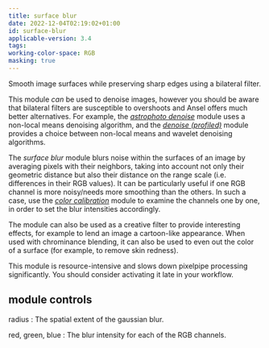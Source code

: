 ```yaml
---
title: surface blur
date: 2022-12-04T02:19:02+01:00
id: surface-blur
applicable-version: 3.4
tags:
working-color-space: RGB
masking: true
---
```


Smooth image surfaces while preserving sharp edges using a bilateral filter.

This module _can_ be used to denoise images, however you should be aware that bilateral filters are susceptible to overshoots and Ansel offers much better alternatives. For example, the [_astrophoto denoise_](./astrophoto-denoise.md) module uses a non-local means denoising algorithm, and the [_denoise (profiled)_](./denoise-profiled.md) module provides a choice between non-local means and wavelet denoising algorithms.

The _surface blur_ module blurs noise within the surfaces of an image by averaging pixels with their neighbors, taking into account not only their geometric distance but also their distance on the range scale (i.e. differences in their RGB values). It can be particularly useful if one RGB channel is more noisy/needs more smoothing than the others. In such a case, use the [_color calibration_](./color-calibration.md) module to examine the channels one by one, in order to set the blur intensities accordingly.

The module can also be used as a creative filter to provide interesting effects, for example to lend an image a cartoon-like appearance. When used with chrominance blending, it can also be used to even out the color of a surface (for example, to remove skin redness).

This module is resource-intensive and slows down pixelpipe processing significantly. You should consider activating it late in your workflow.

## module controls

radius
: The spatial extent of the gaussian blur.

red, green, blue
: The blur intensity for each of the RGB channels.
